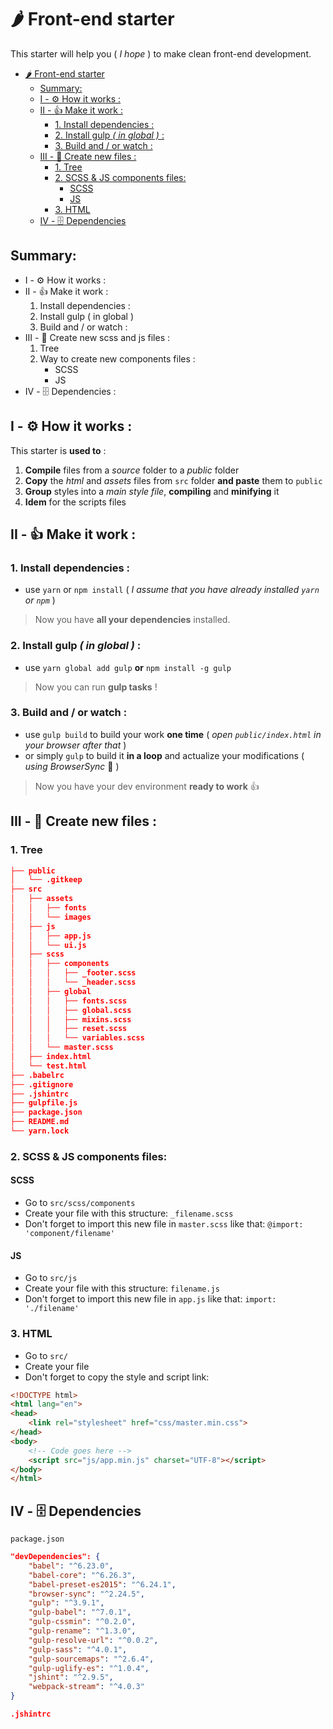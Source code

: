 # 🌶 Front-end starter

This starter will help you ( *I hope* ) to make clean front-end development.
<!-- TOC -->

- [🌶 Front-end starter](#🌶-front-end-starter)
    - [Summary:](#summary)
    - [I - ⚙️ How it works :](#i---⚙️-how-it-works-)
    - [II - 👍 Make it work :](#ii---👍-make-it-work-)
        - [1. Install dependencies :](#1-install-dependencies-)
        - [2. Install gulp *( in global )* :](#2-install-gulp--in-global--)
        - [3. Build and / or watch :](#3-build-and--or-watch-)
    - [III - 📜 Create new files :](#iii---📜-create-new-files-)
        - [1. Tree](#1-tree)
        - [2. SCSS & JS components files:](#2-scss--js-components-files)
            - [SCSS](#scss)
            - [JS](#js)
        - [3. HTML](#3-html)
    - [IV - 🗄 Dependencies](#iv---🗄-dependencies)

<!-- /TOC -->
## Summary:
* I - ⚙️ How it works :
* II - 👍 Make it work :
    1. Install dependencies :
    2. Install gulp ( in global )
    3. Build and / or watch :
* III - 📜 Create new scss and js files :
    1. Tree
    2. Way to create new components files :
        * SCSS
        * JS
* IV - 🗄 Dependencies :
## I - ⚙️ How it works : 
This starter is **used to** : 
1. **Compile** files from a *source* folder to a *public* folder
2. **Copy** the *html* and *assets* files from `src` folder **and paste** them to `public`
3. **Group** styles into a *main style file*, **compiling** and **minifying** it
4. **Idem** for the scripts files
## II - 👍 Make it work :
### 1. Install dependencies :
* use `yarn` or `npm install`
 ( *I assume that you have already installed `yarn` or `npm`* )
 > Now you have **all your dependencies** installed.
### 2. Install gulp *( in global )* :
* use `yarn global add gulp` **or** `npm install -g gulp`
> Now you can run **gulp tasks** !
### 3. Build and / or watch :
* use `gulp build` to build your work **one time** ( *open `public/index.html` in your browser after that* )
* or simply `gulp` to build it **in a loop** and actualize your modifications ( *using BrowserSync* 🔄 )
> Now you have your dev environment **ready to work** 👍
## III - 📜 Create new files :
### 1. Tree
```json
├── public
│   └── .gitkeep
├── src
│   ├── assets
│   │   ├── fonts
│   │   └── images
│   ├── js
│   │   ├── app.js
│   │   └── ui.js
│   ├── scss
│   │   ├── components
│   │   │   ├── _footer.scss
│   │   │   └── _header.scss
│   │   ├── global
│   │   │   ├── fonts.scss
│   │   │   ├── global.scss
│   │   │   ├── mixins.scss
│   │   │   ├── reset.scss
│   │   │   └── variables.scss
│   │   └── master.scss
│   ├── index.html
│   └── test.html
├── .babelrc
├── .gitignore
├── .jshintrc
├── gulpfile.js
├── package.json
├── README.md
└── yarn.lock
```
### 2. SCSS & JS components files: 
#### SCSS
* Go to `src/scss/components`
* Create your file with this structure: `_filename.scss` 
* Don't forget to import this new file in `master.scss` like that: `@import: 'component/filename'`
#### JS 
* Go to `src/js`
* Create your file with this structure: `filename.js` 
* Don't forget to import this new file in `app.js` like that: `import: './filename'`
### 3. HTML 
* Go to `src/`
* Create your file
* Don't forget to copy the style and script link:
```html
<!DOCTYPE html>
<html lang="en">
<head>
    <link rel="stylesheet" href="css/master.min.css">
</head>
<body>
    <!-- Code goes here -->
    <script src="js/app.min.js" charset="UTF-8"></script>
</body>
</html>
```
## IV - 🗄 Dependencies 
`package.json`
```json
"devDependencies": {
    "babel": "^6.23.0",
    "babel-core": "^6.26.3",
    "babel-preset-es2015": "^6.24.1",
    "browser-sync": "^2.24.5",
    "gulp": "^3.9.1",
    "gulp-babel": "^7.0.1",
    "gulp-cssmin": "^0.2.0",
    "gulp-rename": "^1.3.0",
    "gulp-resolve-url": "^0.0.2",
    "gulp-sass": "^4.0.1",
    "gulp-sourcemaps": "^2.6.4",
    "gulp-uglify-es": "^1.0.4",
    "jshint": "^2.9.5",
    "webpack-stream": "^4.0.3"
}
```
```json
.jshintrc
```